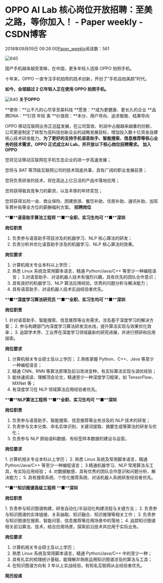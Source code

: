 
# OPPO AI Lab 核心岗位开放招聘：至美之路，等你加入！ - Paper weekly - CSDN博客


2018年09月09日 09:26:00[Paper_weekly](https://me.csdn.net/c9Yv2cf9I06K2A9E)阅读数：561


![640](https://ss.csdn.net/p?https://mmbiz.qpic.cn/mmbiz_gif/VBcD02jFhgnf0hRxEnhz41HGSxAIBQpCrszXP71KUJaSMbAR6kujdp3yibvnDp2J8XlLkWibK7O1swQ8jxIUEaLw/640)

国产手机越来越受青睐，在中国，更多年轻人选择 OPPO 拍照手机。

十年来，OPPO 一直专注手机拍照的技术创新，开创了“手机自拍美颜”时代。

**如今，全球超过 2 亿年轻人正在使用 OPPO 拍照手机。**

![640](https://ss.csdn.net/p?https://mmbiz.qpic.cn/mmbiz_jpg/VBcD02jFhgncvNw4yPHib1GyjJemKIMx0UMXiaKSu0phjM1MaKno0DeMQtvZWuZ6Jiajs1cTdG6OhpKDj6XqZpabA/640)
**关于OPPO**

**使命：**让不凡的心尽享至美科技
**愿景：**成为更健康、更长久的企业
**品牌DNA：**引领 年轻 美
**价值观：**本分、用户导向、追求极致、结果导向

OPPO 移动互联网业务正迅猛发展，在公司营收、利润中占据越来越重的份额，公司更是制定了转型为高科技创新企业的战略发展目标，增加投入数十亿资金自建核心技术研发能力。**为了更好的支持手机语音助手、智能搜索、信息推荐等核心业务的技术需求，OPPO 正式成立AI Lab，并开放以下核心岗位招聘需求。**
**加入OPPO**

您将见证移动互联网在手机生态企业的进一步高速发展；

您将与 BAT 等顶级互联网公司的技术班底共事，具有广阔的职业发展前景；

您将负责研发的技术，将在高达上亿日活的产品中落地应用；

您将获得极具竞争力的薪资，以及丰厚的年终奖包；

您将获得五险一金、商业保险、团建旅游、餐饮补助、住房补助、通讯补助、加班车费补贴等全方位的薪酬福利方案。
**招聘岗位**

**■****语音助手算法工程师**
**■****全职、实习生均可**
**■****深圳**

**岗位职责**

1. 负责参与语音助手项目涉及的机器学习、NLP 核心算法的研发；
2. 负责分析并优化语音助手涉及的机器学习、NLP 核心算法的效果。

**岗位要求**

1. 计算机相关专业本科以上学历；
2. 熟悉 Linux 系统及常用脚本语言，精通 Python/Java/C++ 等至少一种编程语言；
3.对语音助手、对话机器人技术有强烈兴趣，具有优先的团队合作意识；
4. 具有良好的机器学习、NLP 算法应用经验，优秀的问题分析与解决能力；
5. 具有语音助手、对话机器人技术实战经验者优先。

**■****深度学习算法研究员**
**■****全职、实习生均可**
**■****深圳**

**岗位职责**

1. 针对语音助手、智能搜索、信息推荐等业务需求，涉及基于深度学习的解决方案；
2. 参与构建部门内深度学习算法研发流水线，提升算法实现与效果优化效率；
3. 追踪学术界、工业界在深度学习领域最新的研究进展，并进行预研和应用探索。

**岗位要求**

1. 计算机相关专业硕士及以上学历；
2.熟练掌握 Python、C++、Java 等至少一种编程语言；
3. 精通 CNN、RNN 等算法原理及前沿改进变种，有实际算法实现与调优经验；
4. 能快速阅读、理解顶会论文，精通至少一种深度学习框架，如 TensorFlow、MXNet 等；
5. 有深度学习在 NLP 领域算法应用经验者优先。


**■****NLP算法工程师**
**■****全职、实习生均可**
**■****深圳**

**岗位职责**

1. 负责参与语音助手、智能搜索、信息推荐等业务涉及的 NLP 技术的研发；
2. 负责参与文本分类、命名实体识别、关键词提取、摘要生成等算法的研发与优化；
3. 负责参与 NLP 原始语料数据、有标签样本数据的建设与运营。

**岗位要求**

1. 计算机相关专业本科以上学历；
2. 熟悉 Linux 系统及常用脚本语言，精通 Python/Java/C++ 等至少一种编程语言；
3.精通机器学习、NLP 常用算法与工具，有实际应用经验；
4. 对数据敏感、具有优秀的团队合作意识和问题分析、解决能力；
5. 具有搜索系统、个性化推荐系统、对话机器人系统研发经验者优先。


**■****知识图谱高级工程师**
**■****深圳**

**岗位职责**

1. 负责参与知识图谱构建，研发自动化/半自动化构建流程与关键方法；
2. 负责参与知识图谱的实体链接、关系抽取、知识融合、知识推理等相关工作；
3. 负责参与知识图谱在搜索、智能问答、信息推荐等应用场景中的落地；
4. 追踪知识图谱相关前沿算法、技术，结合应用场景，探索前沿技术并应用于实际业务。

**岗位要求**

1. 计算机相关专业硕士及以上学历；
2. 熟悉 Linux 系统及常用脚本语言，精通 Python/Java/C++ 中的至少一种；
3. 具有扎实的梳理统计基础，能理解并熟练运用知识图谱涉及的算法与工具；
4. 在知识图谱方向有 3 年以上实战经验，有知名互联网从业经验者优先。

**简历投递**


